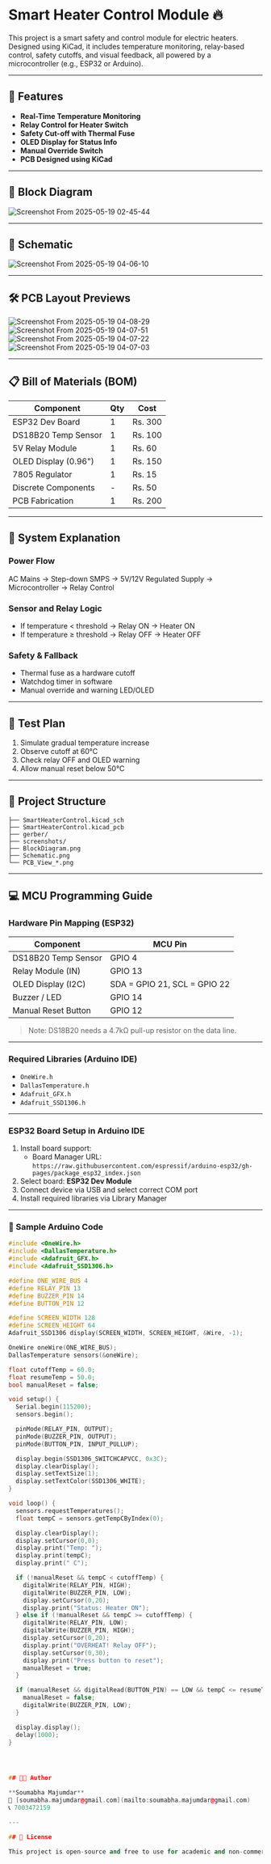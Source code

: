 
# Smart Heater Control Module 🔥

This project is a smart safety and control module for electric heaters. Designed using KiCad, it includes temperature monitoring, relay-based control, safety cutoffs, and visual feedback, all powered by a microcontroller (e.g., ESP32 or Arduino).

---

## 🧩 Features

- **Real-Time Temperature Monitoring**
- **Relay Control for Heater Switch**
- **Safety Cut-off with Thermal Fuse**
- **OLED Display for Status Info**
- **Manual Override Switch**
- **PCB Designed using KiCad**

---

## 📐 Block Diagram
![Screenshot From 2025-05-19 02-45-44](https://github.com/user-attachments/assets/d3b5a882-02a3-451c-8951-0a6824dc8734)



---

## 🧪 Schematic

![Screenshot From 2025-05-19 04-06-10](https://github.com/user-attachments/assets/b756d44a-97ae-42f4-aee9-229b998851e7)


---

## 🛠️ PCB Layout Previews
![Screenshot From 2025-05-19 04-08-29](https://github.com/user-attachments/assets/c04f8c2c-1d04-4698-a80e-f60cbcee7fe1)
![Screenshot From 2025-05-19 04-07-51](https://github.com/user-attachments/assets/0d296524-fcb0-4bc2-b380-bd6ff490481c)
![Screenshot From 2025-05-19 04-07-22](https://github.com/user-attachments/assets/da25d9b0-3ef0-4b68-84b6-f995406cad7d)
![Screenshot From 2025-05-19 04-07-03](https://github.com/user-attachments/assets/23b37ba7-8d0b-4983-8964-1885ee26aa7d)



---

## 📋 Bill of Materials (BOM)

| Component             | Qty | Cost     |
|-----------------------|-----|----------|
| ESP32 Dev Board       | 1   | Rs. 300  |
| DS18B20 Temp Sensor   | 1   | Rs. 100  |
| 5V Relay Module       | 1   | Rs. 60   |
| OLED Display (0.96")  | 1   | Rs. 150  |
| 7805 Regulator        | 1   | Rs. 15   |
| Discrete Components   | -   | Rs. 50   |
| PCB Fabrication       | 1   | Rs. 200  |

---

## 🔌 System Explanation

### Power Flow
AC Mains → Step-down SMPS → 5V/12V Regulated Supply → Microcontroller → Relay Control

### Sensor and Relay Logic
- If temperature < threshold → Relay ON → Heater ON  
- If temperature ≥ threshold → Relay OFF → Heater OFF  

### Safety & Fallback
- Thermal fuse as a hardware cutoff  
- Watchdog timer in software  
- Manual override and warning LED/OLED  

---

## 🧪 Test Plan

1. Simulate gradual temperature increase
2. Observe cutoff at 60°C
3. Check relay OFF and OLED warning
4. Allow manual reset below 50°C

---

## 📁 Project Structure

```
├── SmartHeaterControl.kicad_sch
├── SmartHeaterControl.kicad_pcb
├── gerber/
├── screenshots/
├── BlockDiagram.png
├── Schematic.png
└── PCB_View_*.png
```

---
## 💻 MCU Programming Guide

### Hardware Pin Mapping (ESP32)

| Component             | MCU Pin          |
|----------------------|------------------|
| DS18B20 Temp Sensor  | GPIO 4           |
| Relay Module (IN)    | GPIO 13          |
| OLED Display (I2C)   | SDA = GPIO 21, SCL = GPIO 22 |
| Buzzer / LED         | GPIO 14          |
| Manual Reset Button  | GPIO 12          |

> Note: DS18B20 needs a 4.7kΩ pull-up resistor on the data line.

---

### Required Libraries (Arduino IDE)

- `OneWire.h`
- `DallasTemperature.h`
- `Adafruit_GFX.h`
- `Adafruit_SSD1306.h`

---

### ESP32 Board Setup in Arduino IDE

1. Install board support:
   - Board Manager URL:  
     `https://raw.githubusercontent.com/espressif/arduino-esp32/gh-pages/package_esp32_index.json`
2. Select board: **ESP32 Dev Module**
3. Connect device via USB and select correct COM port
4. Install required libraries via Library Manager

---

### 🔌 Sample Arduino Code

```cpp
#include <OneWire.h>
#include <DallasTemperature.h>
#include <Adafruit_GFX.h>
#include <Adafruit_SSD1306.h>

#define ONE_WIRE_BUS 4
#define RELAY_PIN 13
#define BUZZER_PIN 14
#define BUTTON_PIN 12

#define SCREEN_WIDTH 128
#define SCREEN_HEIGHT 64
Adafruit_SSD1306 display(SCREEN_WIDTH, SCREEN_HEIGHT, &Wire, -1);

OneWire oneWire(ONE_WIRE_BUS);
DallasTemperature sensors(&oneWire);

float cutoffTemp = 60.0;
float resumeTemp = 50.0;
bool manualReset = false;

void setup() {
  Serial.begin(115200);
  sensors.begin();

  pinMode(RELAY_PIN, OUTPUT);
  pinMode(BUZZER_PIN, OUTPUT);
  pinMode(BUTTON_PIN, INPUT_PULLUP);

  display.begin(SSD1306_SWITCHCAPVCC, 0x3C);
  display.clearDisplay();
  display.setTextSize(1);
  display.setTextColor(SSD1306_WHITE);
}

void loop() {
  sensors.requestTemperatures();
  float tempC = sensors.getTempCByIndex(0);

  display.clearDisplay();
  display.setCursor(0,0);
  display.print("Temp: ");
  display.print(tempC);
  display.print(" C");

  if (!manualReset && tempC < cutoffTemp) {
    digitalWrite(RELAY_PIN, HIGH);
    digitalWrite(BUZZER_PIN, LOW);
    display.setCursor(0,20);
    display.print("Status: Heater ON");
  } else if (!manualReset && tempC >= cutoffTemp) {
    digitalWrite(RELAY_PIN, LOW);
    digitalWrite(BUZZER_PIN, HIGH);
    display.setCursor(0,20);
    display.print("OVERHEAT! Relay OFF");
    display.setCursor(0,30);
    display.print("Press button to reset");
    manualReset = true;
  }

  if (manualReset && digitalRead(BUTTON_PIN) == LOW && tempC <= resumeTemp) {
    manualReset = false;
    digitalWrite(BUZZER_PIN, LOW);
  }

  display.display();
  delay(1000);
}




## 👨‍💻 Author

**Soumabha Majumdar**  
📧 [soumabha.majumdar@gmail.com](mailto:soumabha.majumdar@gmail.com)  
📞 7003472159

---

## 📜 License

This project is open-source and free to use for academic and non-commercial purposes.
